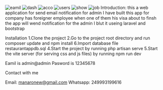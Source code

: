 ![eamil](https://github.com/manarnew/NotficationApp/assets/74496683/3946bc67-6ba1-499b-93c3-5f735a2450c0)
![dash](https://github.com/manarnew/NotficationApp/assets/74496683/487c392e-9d35-433e-8767-5a8a30195118)
![acco](https://github.com/manarnew/NotficationApp/assets/74496683/cc10dd11-7100-4851-831a-ee56fed95fbc)
![users](https://github.com/manarnew/NotficationApp/assets/74496683/a50eeb3c-a1d7-49d4-bb5f-48c512b9635d)
![show](https://github.com/manarnew/NotficationApp/assets/74496683/a81c579a-63b9-4250-add8-4079cfdd9106)
![job](https://github.com/manarnew/NotficationApp/assets/74496683/a0ebcfac-99fd-45b2-8581-e6addcb77c03)
Introduction:
this a web application for send email notification for admin 
 I have built this app for company has foreigner employee when one of
them his visa about to finsh the app will wend notification for 
the admin 
I blut it useing laravel and bootstrap 

Installation
1.Clone the project
2.Go to the project root directory and run composer update and npm install
6.Import database file restaurantappdb.sql
4.Start the project by running php artisan serve
5.Start the vite server (for serving css and js files) by running npm run dev

Eamil is admin@admin Pasword is 12345678

Contact with me 

Email: manaronew@gmail.com
Whatsapp: 249993199616
